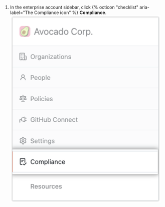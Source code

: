 1. In the enterprise account sidebar, click {% octicon "checklist" aria-label="The Compliance icon" %} **Compliance**. ![Compliance tab in the enterprise account sidebar](/assets/images/help/business-accounts/enterprise-accounts-compliance-tab.png)
